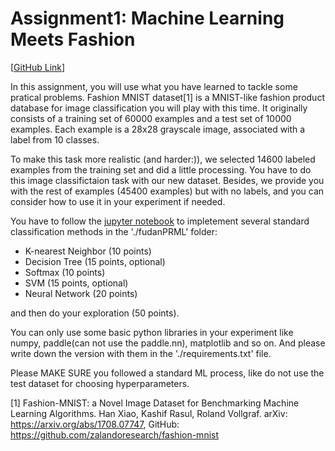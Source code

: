 # Assignment1: Machine Learning Meets Fashion
[[GitHub Link](https://github.com/dasepli/PRML-Spring22-FDU/tree/main/assignment1)]

In this assignment, you will use what you have learned to tackle some pratical problems. Fashion MNIST dataset[1] is a MNIST-like fashion product database for image classification you will play with this time. It originally consists of a training set of 60000 examples and a test set of 10000 examples. Each example is a 28x28 grayscale image, associated with a label from 10 classes.

To make this task more realistic (and harder:)), we selected 14600 labeled examples from the training set and did a little processing. You have to do this image classifictaion task with our new dataset. Besides, we provide you with the rest of examples (45400 examples) but with no labels, and you can consider how to use it in your experiment if needed.

You have to follow the [jupyter notebook](https://github.com/dasepli/PRML-Spring22-FDU/blob/main/assignment1/assignment1.ipynb) to impletement several standard classification methods in the './fudanPRML' folder:
- K-nearest Neighbor (10 points)
- Decision Tree (15 points, optional)
- Softmax (10 points)
- SVM (15 points, optional)
- Neural Network (20 points)    


and then do your exploration (50 points).

You can only use some basic python libraries in your experiment like numpy, paddle(can not use the paddle.nn), matplotlib and so on. And please write down the version with them in the './requirements.txt' file.

Please MAKE SURE you followed a standard ML process, like do not use the test dataset for choosing hyperparameters.

[1] Fashion-MNIST: a Novel Image Dataset for Benchmarking Machine Learning Algorithms. Han Xiao, Kashif Rasul, Roland Vollgraf. arXiv: https://arxiv.org/abs/1708.07747, GitHub: https://github.com/zalandoresearch/fashion-mnist
